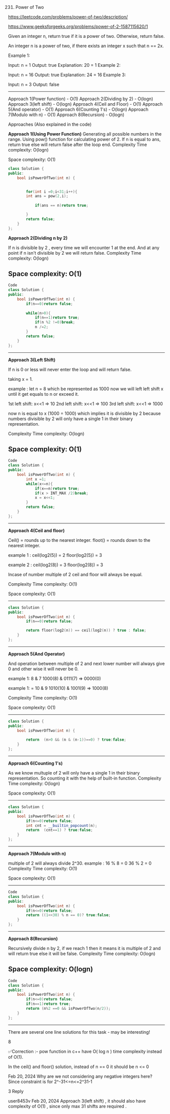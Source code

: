 231. Power of Two
     
https://leetcode.com/problems/power-of-two/description/

https://www.geeksforgeeks.org/problems/power-of-2-1587115620/1

Given an integer n, return true if it is a power of two. Otherwise, return false.

An integer n is a power of two, if there exists an integer x such that n == 2x.



 

Example 1:

Input: n = 1
Output: true
Explanation: 20 = 1
Example 2:

Input: n = 16
Output: true
Explanation: 24 = 16
Example 3:

Input: n = 3
Output: false

---

Approach 1(Power function) - O(1)
Approach 2(Dividing by 2) - O(logn)
Approach 3(left shift) - O(logn)
Approach 4(Ceil and Floor) - O(1)
Approach 5(And operator) - O(1)
Approach 6(Counting 1's) - O(logn)
Approach 7(Modulo with n) - O(1)
Approach 8(Recursion) - O(logn)

Approaches
(Also explained in the code)

**Approach 1(Using Power Function)**
Generating all possible numbers in the range.
Using pow() function for calculating power of 2.
If n is equal to ans, return true else will return false after the loop end.
Complexity
Time complexity:
O(logn)

Space complexity:
O(1)

```cpp
class Solution {
public:
    bool isPowerOfTwo(int n) {

        
        for(int i =0;i<31;i++){
        int ans = pow(2,i);
            
            if(ans == n)return true;

        }
        return false;
    }
};
```
**Approach 2(Dividing n by 2)**

If n is divisible by 2 , every time we will encounter 1 at the end.
And at any point if n isn't divisible by 2 we will return false.
Complexity
Time complexity:
O(logn)

Space complexity:
O(1)
---

```cpp
Code
class Solution {
public:
    bool isPowerOfTwo(int n) {
        if(n==0)return false;
        
        while(n>0){
            if(n==1)return true;
            if(n %2 !=0)break;
            n /=2;
        }
        return false;
    }
};
```
---

**Approach 3(Left Shift)**

If n is 0 or less will never enter the loop and will return false.

taking x = 1.

example : let n = 8
which be represented as 1000
now we will left left shift x until it get equals to n or exceed it.

1st left shift: x<<1 => 10
2nd left shift: x<<1 => 100
3rd left shift: x<<1 => 1000

now n is equal to x (1000 = 1000) which implies it is divisible by 2 because numbers divisible by 2 will only have a single 1 in their binary representation.

Complexity
Time complexity:
O(logn)

Space complexity:
O(1)
---
```cpp
Code
class Solution {
public:
    bool isPowerOfTwo(int n) {
        int x =1;
        while(x<=n){
            if(x==n)return true;
            if(x > INT_MAX /2)break;
            x = x<<1;
        }
        return false;
    }
};
```
---

**Approach 4(Ceil and floor)**

Ceil() = rounds up to the nearest integer.
floot() = rounds down to the nearest integer.

example 1 :
ceil(log2(5)) = 2
floor(log2(5)) = 3

example 2 :
ceil(log2(8)) = 3
floor(log2(8)) = 3

Incase of number multiple of 2 ceil and floor will always be equal.

Complexity
Time complexity:
O(1)

Space complexity:
O(1)

---

```cpp
class Solution {
public:
    bool isPowerOfTwo(int n) {
        if(n==0)return false;

        return floor(log2(n)) == ceil(log2(n)) ? true : false;
    }
};
```
---

**Approach 5(And Operator)**

And operation between multiple of 2 and next lower number will always give 0 and other wise it will never be 0.

example 1: 8 & 7
1000(8) & 0111(7) => 0000(0)

example 1: = 10 & 9
1010(10) & 1001(9) => 1000(8)

Complexity
Time complexity:
O(1)

Space complexity:
O(1)

---

```cpp
class Solution {
public:
    bool isPowerOfTwo(int n) {
        
        return  (n>0 && (n & (n-1))==0) ? true:false;
    }
};
```
---

**Approach 6(Counting 1's)**

As we know multuple of 2 will only have a single 1 in their binary representation.
So counting it with the help of built-in function.
Complexity
Time complexity:
O(logn)

Space complexity:
O(1)


---

```cpp
class Solution {
public:
    bool isPowerOfTwo(int n) {
        if(n<=0)return false;
        int cnt = __builtin_popcount(n);
        return  (cnt==1) ? true:false;
    }
};
```
---

**Approach 7(Modulo with n)**

multiple of 2 will always divide 2^30.
example :
16 % 8 = 0
36 % 2 = 0
Complexity
Time complexity:
O(1)

Space complexity:
O(1)

---

```cpp
Code
class Solution {
public:
    bool isPowerOfTwo(int n) {
        if(n<=0)return false;
        return ((1<<30) % n == 0)? true:false;
    }
};
```
---

**Approach 8(Recursion)**

Recursively divide n by 2, if we reach 1 then it means it is multiple of 2 and will return true else it will be false.
Complexity
Time complexity:
O(logn)

Space complexity:
O(logn)
---

```cpp
Code
class Solution {
public:
    bool isPowerOfTwo(int n) {
        if(n<=0)return false;
        if(n==1)return true;
        return (n%2 ==0 && isPowerOfTwo(n/2));
    }
};

```

---

There are several one line solutions for this task - may be interesting!

8


✅Correction :- pow function in c++ have O( log n ) time complexity instead of O(1).



In the ceil() and floor() solution, instead of n == 0 it should be n <= 0


Feb 20, 2024
Why are we not considering any negative integers here? Since constraint is for 2^-31<=n<=2^31-1






3
Reply

user8453v
Feb 20, 2024
Approach 3(left shift) , it should also have complexity of O(1) , since only max 31 shifts are required .
